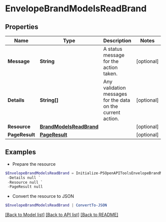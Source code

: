 # EnvelopeBrandModelsReadBrand
## Properties

Name | Type | Description | Notes
------------ | ------------- | ------------- | -------------
**Message** | **String** | A status message for the action taken. | [optional] 
**Details** | **String[]** | Any validation messages for the data on the current action. | [optional] 
**Resource** | [**BrandModelsReadBrand**](BrandModelsReadBrand.md) |  | [optional] 
**PageResult** | [**PageResult**](PageResult.md) |  | [optional] 

## Examples

- Prepare the resource
```powershell
$EnvelopeBrandModelsReadBrand = Initialize-PSOpenAPIToolsEnvelopeBrandModelsReadBrand  -Message null `
 -Details null `
 -Resource null `
 -PageResult null
```

- Convert the resource to JSON
```powershell
$EnvelopeBrandModelsReadBrand | ConvertTo-JSON
```

[[Back to Model list]](../README.md#documentation-for-models) [[Back to API list]](../README.md#documentation-for-api-endpoints) [[Back to README]](../README.md)

